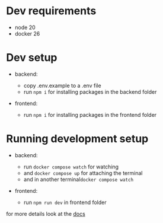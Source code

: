 # Dev requirements

-   node 20
-   docker 26

# Dev setup

-   backend:

    -   copy .env.example to a .env file
    -   run `npm i` for installing packages in the backend folder

-   frontend:
    -   run `npm i` for installing packages in the frontend folder

# Running development setup

-   backend:

    -   run `docker compose watch` for watching
    -   and `docker compose up` for attaching the terminal
    -   and in another terminal`docker compose watch`

-   frontend:
    -   run `npm run dev` in frontend folder

for more details look at the [docs](/docs/)
